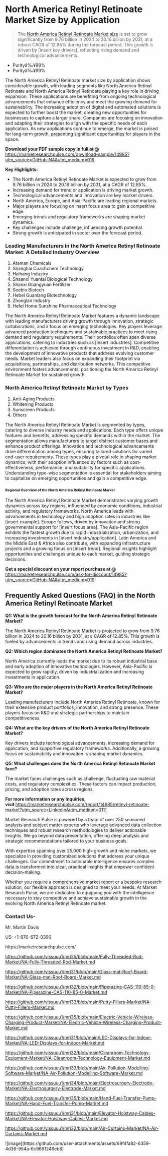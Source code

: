 <h1>North America Retinyl Retinoate Market&nbsp;Size by Application</h1><blockquote><p>The <a href="https://marketresearchpulse.com/download-sample/14985?utm_source=GitHub-NA&amp;utm_medium=019">North America Retinyl Retinoate Market size</a> is set to grow significantly from 9.76 billion in 2024 to 20.16 billion by 2031, at a robust CAGR of 12.85% during the forecast period. This growth is driven by [insert key drivers], reflecting rising demand and technological advancements.</p></blockquote><ul><li>Purityâ‰¥98%<li> Purityâ‰¥99%</li></ul><p>The North America Retinyl Retinoate market size by application shows considerable growth, with leading segments like North America Retinyl Retinoate and North America Retinyl Retinoate playing a key role in driving expansion. These applications are benefiting from ongoing technological advancements that enhance efficiency and meet the growing demand for sustainability. The increasing adoption of digital and automated solutions is expected to further boost the market, creating new opportunities for businesses to capture a larger share. Companies are focusing on innovation and adapting their strategies to align with the specific needs of each application. As new applications continue to emerge, the market is poised for long-term growth, presenting significant opportunities for players in the space.</p><p><strong>Download your PDF sample copy in full at @ </strong><a href="https://marketresearchpulse.com/download-sample/14985?utm_source=GitHub-NA&amp;utm_medium=019">https://marketresearchpulse.com/download-sample/14985?utm_source=GitHub-NA&amp;utm_medium=019</a></p><p><strong>Key Highlights: </strong></p><ul><li>The North America Retinyl Retinoate Market is expected to grow from 9.76 billion in 2024 to 20.16 billion by 2031, at a CAGR of 12.85%.</li><li>Increasing demand for trend or application is driving market growth.</li><li>Technological advancements and innovation are key market drivers.</li><li>North America, Europe, and Asia-Pacific are leading regional markets.</li><li>Major players are focusing on insert focus area to gain a competitive edge.</li><li>Emerging trends and regulatory frameworks are shaping market dynamics.</li><li>Key challenges include challenge, influencing growth potential.</li><li>Strong growth is anticipated in sector over the forecast period.</li></ul><h3>Leading Manufacturers in the North America Retinyl Retinoate Market: A Detailed Industry Overview</h3><ol><li>Ataman Chemicals</li><li>Shanghai Coachchem Technology</li><li>Haihang Industry</li><li>Shaanxi Yuantai Biological Technology</li><li>Shanxi Guangyuan Fertilizer</li><li>Seebio Biotech</li><li>Hebei Guanlang Biotechnology</li><li>Zhonglan Industry</li><li>Hefei Home Sunshine Pharmaceutical Technology</li></ol><div class="flex max-w-full flex-col flex-grow"><div class="min-h-8 text-message flex w-full flex-col items-end gap-2 whitespace-normal break-words [.text-message+&amp;]:mt-5" dir="auto" data-message-author-role="assistant" data-message-id="fd8432e4-4910-450d-b182-61b7bfb0a01f" data-message-model-slug="gpt-4o"><div class="flex w-full flex-col gap-1 empty:hidden first:pt-[3px]"><div class="markdown prose w-full break-words dark:prose-invert light"><p>The North America Retinyl Retinoate Market features a dynamic landscape with leading manufacturers driving growth through innovation, strategic collaborations, and a focus on emerging technologies. Key players leverage advanced production techniques and sustainable practices to meet rising demand and regulatory requirements. Their portfolios often span diverse applications, catering to industries such as [insert industries]. Competitive differentiation is achieved through continuous investment in R&amp;D, enabling the development of innovative products that address evolving customer needs. Market leaders also focus on expanding their footprint via acquisitions, partnerships, and distribution networks. This competitive environment fosters advancements, positioning the North America Retinyl Retinoate Market for sustained growth.</p></div></div></div></div><h3>North America Retinyl Retinoate Market by Types</h3><ol><li>Anti-Aging Products<li> Whitening Products<li> Sunscreen Products<li> Others</li></ol><div class="flex max-w-full flex-col flex-grow"><div class="min-h-8 text-message flex w-full flex-col items-end gap-2 whitespace-normal break-words [.text-message+&amp;]:mt-5" dir="auto" data-message-author-role="assistant" data-message-id="084470be-0bb7-4664-bddf-5156b4f41249" data-message-model-slug="gpt-4o-mini"><div class="flex w-full flex-col gap-1 empty:hidden first:pt-[3px]"><div class="markdown prose w-full break-words dark:prose-invert light"><p>The North America Retinyl Retinoate Market is segmented by types, catering to diverse industry needs and applications. Each type offers unique features and benefits, addressing specific demands within the market. The segmentation allows manufacturers to target distinct customer bases and enhance product offerings. Innovation and technological advancements drive differentiation among types, ensuring tailored solutions for varied end-user requirements. These types play a pivotal role in shaping market dynamics, with their adoption influenced by factors such as cost-effectiveness, performance, and suitability for specific applications. Understanding type-wise segmentation is essential for stakeholders aiming to capitalize on emerging opportunities and gain a competitive edge.</p></div></div></div></div><h3><span style="font-size: 11px;">Regional Overview of the North America Retinyl Retinoate Market</span></h3><div class="flex max-w-full flex-col flex-grow"><div class="min-h-8 text-message flex w-full flex-col items-end gap-2 whitespace-normal break-words [.text-message+&amp;]:mt-5" dir="auto" data-message-author-role="assistant" data-message-id="e9038762-ce64-4e30-91c9-9bd413514231" data-message-model-slug="gpt-4o-mini"><div class="flex w-full flex-col gap-1 empty:hidden first:pt-[3px]"><div class="markdown prose w-full break-words dark:prose-invert light"><p>The North America Retinyl Retinoate Market demonstrates varying growth dynamics across key regions, influenced by economic conditions, industrial activity, and regulatory frameworks. North America leads with advancements in technology and high adoption rates in industries like [insert example]. Europe follows, driven by innovation and strong governmental support for [insert focus area]. The Asia-Pacific region exhibits the fastest growth due to rapid industrialization, urbanization, and increasing investments in [insert industry/application]. Latin America and the Middle East &amp; Africa also contribute, with expanding infrastructure projects and a growing focus on [insert trend]. Regional insights highlight opportunities and challenges unique to each market, guiding strategic decisions.</p></div></div></div></div><p><strong>Get a special discount on your report purchase at @ </strong><a href="https://marketresearchpulse.com/ask-for-discount/14985?utm_source=GitHub-NA&amp;utm_medium=019">https://marketresearchpulse.com/ask-for-discount/14985?utm_source=GitHub-NA&amp;utm_medium=019</a></p><h2>Frequently Asked Questions (FAQ) in the North America Retinyl Retinoate Market</h2><p><strong>Q1: What is the growth forecast for the North America Retinyl Retinoate Market?</strong></p><p>The North America Retinyl Retinoate Market is projected to grow from 9.76 billion in 2024 to 20.16 billion by 2031, at a CAGR of 12.85%. This growth is fueled by advancements in trends and rising demand across industries.</p><p><strong>Q2: Which region dominates the North America Retinyl Retinoate Market?</strong></p><p>North America currently leads the market due to its robust industrial base and early adoption of innovative technologies. However, Asia-Pacific is expected to grow rapidly, driven by industrialization and increasing investments in application.</p><p><strong>Q3: Who are the major players in the North America Retinyl Retinoate Market?</strong></p><p>Leading manufacturers include North America Retinyl Retinoate, known for their extensive product portfolios, innovation, and strong presence. These players focus on R&amp;D and strategic partnerships to maintain competitiveness.</p><p><strong>Q4: What are the key drivers of the North America Retinyl Retinoate Market?</strong></p><p>Key drivers include technological advancements, increasing demand for application, and supportive regulatory frameworks. Additionally, a growing focus on sustainability and innovation is shaping market dynamics.</p><p><strong>Q5: What challenges does the North America Retinyl Retinoate Market face?</strong></p><p>The market faces challenges such as challenge, fluctuating raw material costs, and regulatory complexities. These factors can impact production, pricing, and adoption rates across regions.</p><p><strong>For more information or any inquiries, visit&nbsp;</strong><a href="https://marketresearchpulse.com/report/14985/retinyl-retinoate-market?utm_source=Linkedin&utm_medium=0111">https://marketresearchpulse.com/report/14985/retinyl-retinoate-market?utm_source=Linkedin&utm_medium=0111</a></p><p>Market Research Pulse is powered by a team of over 250 seasoned analysts and subject matter experts who leverage advanced data collection techniques and robust research methodologies to deliver actionable insights. We go beyond data presentation, offering deep analysis and strategic recommendations tailored to your business goals.</p><p>With expertise spanning over 25,000 high-growth and niche markets, we specialize in providing customized solutions that address your unique challenges. Our commitment to actionable intelligence ensures complex data is transformed into clear, practical insights that empower confident decision-making.</p><p>Whether you require a comprehensive market report or a bespoke research solution, our flexible approach is designed to meet your needs. At Market Research Pulse, we are dedicated to equipping you with the intelligence necessary to stay competitive and achieve sustainable growth in the evolving North America Retinyl Retinoate market.</p><h3><strong>Contact Us-</strong></h3><p>Mr. Martin Davis</p><p>US: +1-970-672-0390</p><p>https://marketresearchpulse.com/</p><p><a href="https://github.com/vissuuu1/mri35/blob/main/Fully-Threaded-Rod-Market/NA-Fully-Threaded-Rod-Market.md">https://github.com/vissuuu1/mri35/blob/main/Fully-Threaded-Rod-Market/NA-Fully-Threaded-Rod-Market.md</a></p><p><a href="https://github.com/vissuuu1/mri31/blob/main/Glass-mat-Roof-Board-Market/NA-Glass-mat-Roof-Board-Market.md">https://github.com/vissuuu1/mri31/blob/main/Glass-mat-Roof-Board-Market/NA-Glass-mat-Roof-Board-Market.md</a></p><p><a href="https://github.com/vissuuu1/mri32/blob/main/Piperazine-CAS-110-85-0-Market/NA-Piperazine-CAS-110-85-0-Market.md">https://github.com/vissuuu1/mri32/blob/main/Piperazine-CAS-110-85-0-Market/NA-Piperazine-CAS-110-85-0-Market.md</a></p><p><a href="https://github.com/vissuuu1/mri33/blob/main/Putty-Fillers-Market/NA-Putty-Fillers-Market.md">https://github.com/vissuuu1/mri33/blob/main/Putty-Fillers-Market/NA-Putty-Fillers-Market.md</a></p><p><a href="https://github.com/vissuuu1/mri35/blob/main/Electric-Vehicle-Wireless-Charging-Product-Market/NA-Electric-Vehicle-Wireless-Charging-Product-Market.md">https://github.com/vissuuu1/mri35/blob/main/Electric-Vehicle-Wireless-Charging-Product-Market/NA-Electric-Vehicle-Wireless-Charging-Product-Market.md</a></p><p><a href="https://github.com/vissuuu1/mri31/blob/main/LED-Displays-for-Indoor-Market/NA-LED-Displays-for-Indoor-Market.md">https://github.com/vissuuu1/mri31/blob/main/LED-Displays-for-Indoor-Market/NA-LED-Displays-for-Indoor-Market.md</a></p><p><a href="https://github.com/vissuuu1/mri32/blob/main/Cleanroom-Technology-Equipment-Market/NA-Cleanroom-Technology-Equipment-Market.md">https://github.com/vissuuu1/mri32/blob/main/Cleanroom-Technology-Equipment-Market/NA-Cleanroom-Technology-Equipment-Market.md</a></p><p><a href="https://github.com/vissuuu1/mri33/blob/main/Air-Pollution-Modelling-Software-Market/NA-Air-Pollution-Modelling-Software-Market.md">https://github.com/vissuuu1/mri33/blob/main/Air-Pollution-Modelling-Software-Market/NA-Air-Pollution-Modelling-Software-Market.md</a></p><p><a href="https://github.com/vissuuu1/mri34/blob/main/Electrosurgery-Electrode-Market/NA-Electrosurgery-Electrode-Market.md">https://github.com/vissuuu1/mri34/blob/main/Electrosurgery-Electrode-Market/NA-Electrosurgery-Electrode-Market.md</a></p><p><a href="https://github.com/vissuuu1/mri35/blob/main/Hand-Fuel-Transfer-Pump-Market/NA-Hand-Fuel-Transfer-Pump-Market.md">https://github.com/vissuuu1/mri35/blob/main/Hand-Fuel-Transfer-Pump-Market/NA-Hand-Fuel-Transfer-Pump-Market.md</a></p><p><a href="https://github.com/vissuuu1/mri31/blob/main/Elevator-Hoistway-Cables-Market/NA-Elevator-Hoistway-Cables-Market.md">https://github.com/vissuuu1/mri31/blob/main/Elevator-Hoistway-Cables-Market/NA-Elevator-Hoistway-Cables-Market.md</a></p><p><a href="https://github.com/vissuuu1/mri32/blob/main/Air-Curtains-Market/NA-Air-Curtains-Market.md">https://github.com/vissuuu1/mri32/blob/main/Air-Curtains-Market/NA-Air-Curtains-Market.md</a></p>
![image](https://github.com/user-attachments/assets/69f4fa82-6359-4d36-954a-6c9661246eb6)
